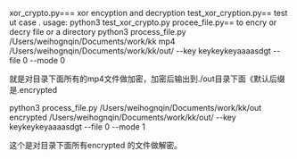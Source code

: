 xor_crypto.py=== xor encyption and decryption
test_xor_cryption.py== test ut case . usage: python3 test_xor_crypto.py
procee_file.py== to encry or decry file or a directory 
python3 process_file.py /Users/weihognqin/Documents/work/kk  mp4 /Users/weihognqin/Documents/work/kk/out/  --key keykeykeyaaaasdgt --file 0 --mode 0

就是对目录下面所有的mp4文件做加密，加密后输出到./out目录下面《默认后缀是.encrypted

python3 process_file.py /Users/weihognqin/Documents/work/kk/out  encrypted /Users/weihognqin/Documents/work/kk/out/  --key keykeykeyaaaasdgt --file 0 --mode 1

这个是对目录下面所有encrypted 的文件做解密。
